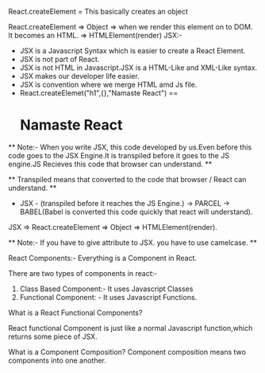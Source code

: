 React.createElement = This basically creates an object

React.createElement => Object => when we render this element on to DOM. It becomes an HTML. => HTMLElement(render)
JSX:- 
* JSX is a Javascript Syntax which is easier to create a React Element.
* JSX is not part of React.
* JSX is not HTML in Javascript.JSX is a HTML-Like and XML-Like syntax.
* JSX makes our developer life easier.
* JSX is convention where we merge HTML amd Js file.
* React.createElemet("h1",{},"Namaste React") ==  <h1>Namaste React</h1>

** Note:- When you write JSX, this code developed by us.Even before this code goes to the JSX Engine.It is transpiled before it goes to the JS engine.JS Recieves this code that browser can understand. **

** Transpiled means that converted to the code that browser / React can understand. **
* JSX - (transpiled before it reaches the JS Engine.) -> PARCEL -> BABEL(Babel is converted this code quickly that react will understand).

JSX => React.createElement => Object => HTMLElement(render).

** Note:- If you have to give attribute to JSX. you have to use camelcase. **

React Components:- Everything is a Component in React.

There are two types of components in react:-
1. Class Based Component:- It uses Javascript Classes
2. Functional Component: - It uses Javascript Functions.

What is a React Functional Components?

React functional Component is just like a normal Javascript function,which returns some piece of JSX.

What is a Component Composition?
Component composition means two components into one another.
